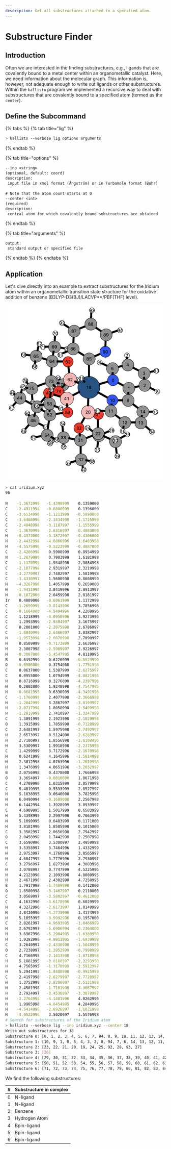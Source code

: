```yaml
---
description: Get all substructures attached to a specified atom.
---
```


# Substructure Finder

## Introduction

Often we are interested in the finding substructures, e.g., ligands that are covalently bound to a metal center within an organometallic catalyst. Here, we need information about the molecular graph. This information is, however, not adequate enough to write out ligands or other substructures. Within the `kallisto` program we implemented a recursive way to deal with substructures that are covalently bound to a specified atom \(termed as the `center`\).

## Define the Subcommand

{% tabs %}
{% tab title="lig" %}
```bash
> kallisto --verbose lig options arguments
```
{% endtab %}

{% tab title="options" %}
```markup
--inp <string> 
(optional, default: coord)
description: 
 input file in xmol format (Ångström) or in Turbomole format (Bohr)

# Note that the atom count starts at 0
--center <int>
(required)
description:
 central atom for which covalently bound substructures are obtained
```
{% endtab %}

{% tab title="arguments" %}
```text
output: 
 standard output or specified file
```
{% endtab %}
{% endtabs %}

## Application

Let's dive directly into an example to extract substructures for the Iridium atom within an organometallic transition state structure for the oxidative addition of benzene \(B3LYP-D3\(BJ\)/LACVP\*\*/PBF\(THF\) level\).

![Transition state structure for the oxidative addition \(Hartwig&apos;s Iridium catalyzed borylation\)](../.gitbook/assets/iridium_exs.png)

```bash
> cat iridium.xyz
96

N    -1.3672999   -1.4398999    0.1359000
C    -2.4911998   -0.6808999    0.1396000
C    -3.6534996   -1.1211999   -0.5090000
C    -3.6468996   -2.3434998   -1.1725999
C    -2.4848998   -3.1187997   -1.1555999
C    -1.3670999   -2.6316997   -0.4883000
H    -0.4373000   -3.1872997   -0.4306000
H    -2.4432998   -4.0866996   -1.6463998
H    -4.5575996   -0.5223999   -0.4887000
C    -2.4206998    0.5908999    0.8954999
N    -1.2879999    0.7903999    1.6181998
C    -1.1378999    1.9348998    2.3084998
C    -2.1077998    2.9319997    2.3219998
C    -3.2770997    2.7402997    1.5819998
C    -3.4330997    1.5600998    0.8608999
H    -4.3267996    1.4057999    0.2659000
H    -1.9411998    3.8419996    2.8913997
H    -0.1872000    2.0459998    2.8181997
Ir    0.4009000   -0.6061999    1.1172999
C    -1.2690999   -3.8143996    3.7856996
C    -0.1664000   -4.5494996    4.2269996
C     1.1218999   -4.0950996    3.9273996
C     1.2993999   -2.9384997    3.1675997
C     0.2001000   -2.2075998    2.6786997
C    -1.0849999   -2.6466997    3.0382997
H    -1.9573998   -2.0870998    2.7090997
H     0.8509999   -0.7173999    2.6636997
H     2.3007998   -2.5989997    2.9226997
H    -0.3087000   -5.4547995    4.8119995
B     0.6392999    0.6220999   -0.5923999
O    -0.0586000    0.3754000   -1.7751998
C     0.0637000    1.5387999   -2.6275997
C     0.0955000    1.0794999   -4.0821996
H     0.8716999    0.3276000   -4.2397996
H     0.2802000    1.9248998   -4.7547995
H    -0.8681999    0.6330999   -4.3491996
C    -1.1760999    2.4077998   -2.3666998
H    -1.2042999    3.2867997   -3.0193997
H    -2.0717998    1.8058998   -2.5499998
H    -1.2019999    2.7410997   -1.3247999
C     1.3891999    2.1923998   -2.1029998
O     1.3915999    1.7859998   -0.7128999
C     2.6481997    1.5975998   -2.7492997
H     2.6573997    0.5124000   -2.6283997
H     2.7186997    1.8556998   -3.8108996
H     3.5309997    1.9918998   -2.2375998
C     1.4299999    3.7172996   -2.1670998
H     0.6241999    4.1645996   -1.5814998
H     2.3812998    4.0763996   -1.7610998
H     1.3476999    4.0651996   -3.2032997
B     2.0756998    0.4378000    1.7666998
O     3.3654997   -0.0810000    1.8671998
C     4.2709996    1.0315999    2.0579998
C     5.4819995    0.5533999    2.8527997
H     5.1838995    0.0640000    3.7825996
H     6.0490994   -0.1689000    2.2567998
H     6.1442994    1.3928999    3.0939997
C     4.6909995    1.5017999    0.6583999
H     5.4398995    2.2997998    0.7063999
H     5.1090995    0.6483999    0.1171000
H     3.8181996    1.8505998    0.1015000
C     3.3502997    2.0656998    2.7942997
O     2.0458998    1.7442998    2.2507998
C     3.6590996    3.5300997    2.4959998
H     3.5358997    3.7464996    1.4332999
H     2.9753997    4.1760996    3.0565997
H     4.6847995    3.7776996    2.7930997
C     3.2796997    1.8273998    4.3083996
H     3.0708997    0.7747999    4.5225996
H     4.2123996    2.1093998    4.8080995
H     2.4671998    2.4302998    4.7258995
B     1.7917998   -1.7489998    0.1412000
O     1.8500998   -3.1467997    0.2110000
C     3.0569997   -3.5802997   -0.4612000
C     4.1632996   -3.6178996    0.6029999
H     4.3272996   -2.6173997    1.0149999
H     3.8420996   -4.2739996    1.4174999
H     5.1055995   -3.9992996    0.1957000
C     2.8261997   -4.9693995   -1.0466999
H     2.6792997   -5.6906994   -0.2364000
H     3.6907996   -5.2904995   -1.6389998
H     1.9392998   -4.9911995   -1.6839998
C     3.2640997   -2.4330998   -1.5048999
O     2.7238997   -1.2952999   -0.7998999
C     4.7166995   -2.1413998   -1.8718998
H     5.1881995   -3.0188997   -2.3293998
H     4.7565995   -1.3170999   -2.5912997
H     5.2941995   -1.8488998   -0.9925999
C     2.4197998   -2.6279997   -2.7728997
H     1.3752999   -2.8206997   -2.5121998
H     2.4501998   -1.7101998   -3.3667997
H     2.7924997   -3.4536997   -3.3878997
H    -2.2764998   -4.1481996    4.0262996
H     1.9905998   -4.6454995    4.2840996
H    -4.5414996   -2.6926997   -1.6821998
H    -4.0522996    3.5020997    1.5576998
# Search for substructures of the Iridium atom
> kallisto --verbose lig --inp iridium.xyz --center 18
Write out substructures for 18
Substructure 0: [0, 1, 2, 3, 4, 5, 6, 7, 94, 8, 9, 10, 11, 12, 13, 14, 15, 95, 16, 17]
Substructure 1: [10, 9, 1, 0, 5, 4, 3, 2, 8, 94, 7, 6, 14, 13, 12, 11, 17, 16, 95, 15]
Substructure 2: [23, 22, 21, 20, 19, 24, 25, 92, 28, 93, 27]
Substructure 3: [26]
Substructure 4: [29, 30, 31, 32, 33, 34, 35, 36, 37, 38, 39, 40, 41, 42, 43, 44, 45, 46, 47, 48, 49]
Substructure 5: [50, 51, 52, 53, 54, 55, 56, 57, 58, 59, 60, 61, 62, 63, 64, 65, 66, 67, 68, 69, 70]
Substructure 6: [71, 72, 73, 74, 75, 76, 77, 78, 79, 80, 81, 82, 83, 84, 85, 86, 87, 88, 89, 90, 91]
```

We find the following substructures:

| \# | Substructure in complex |
| :--- | :--- |
| 0 | N-ligand |
| 1 | N-ligand |
| 2 | Benzene |
| 3 | Hydrogen Atom |
| 4 | Bpin-ligand |
| 5 | Bpin-ligand |
| 6 | Bpin-ligand |

